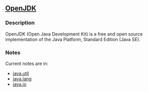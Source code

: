 ## [OpenJDK](http://openjdk.java.net/)

### Description

OpenJDK (Open Java Development Kit) is a free and open source implementation of the Java Platform, Standard Edition (Java SE).

### Notes

Current notes are in:

* [java.util](https://github.com/minixalpha/SourceLearning/tree/master/openjdk/notes/openjdk/jdk/src/share/classes/java/util)
* [java.lang](https://github.com/minixalpha/SourceLearning/tree/master/openjdk/notes/openjdk/jdk/src/share/classes/java/lang)
* [java.io](https://github.com/minixalpha/SourceLearning/tree/master/openjdk/notes/openjdk/jdk/src/share/classes/java/io)
